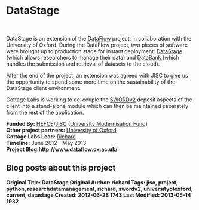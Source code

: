 # DataStage
<br>

<div class=row-fluid>

<div class=span6>
   <img class="span6 img thumbnail" title="jisc" src="http://cottagelabs.com/media/dataflow_logo.png" alt="" />
<p>DataStage is an extension of the <a href="http://cottagelabs.com/projects/dataflow" title="DataFlow">DataFlow</a> project, in collaboration with the University of Oxford.  During the DataFlow project, two pieces of software were brought up to production stage for instant deployment: <a href="http://www.dataflow.ox.ac.uk/index.php/about/about-datastage">DataStage</a> (which allows researchers to manage their data) and <a href="http://www.dataflow.ox.ac.uk/index.php/about/about-databank">DataBank</a> (which handles the submission and retrieval of datasets to the cloud).</p>

<p>After the end of the project, an extension was agreed with JISC to give us the opportunity to spend some more time on the sustainability of the DataStage client environment.</p>

<p>Cottage Labs is working to de-couple the <a href="http://cottagelabs.com/projects/sword2" title="SWORD 2.0">SWORDv2</a> deposit aspects of the client into a stand-alone module which can then be maintained separately from the rest of the application.</p>
<!--
  <h2>Reports from this project</h2>
        <div class="facetview facetview-stories" data-size="20" data-search="tags:report AND tags:datastage"></div>
        <h2>Software produced/used in this project</h2>
        <div class="facetview facetview-stories" data-size="20" data-search="tags:software AND tags:datastage"></div>
        -->
  </div>       
  <div class="span6">
        <div class="well">
        <strong>Funded By:</strong> <a href="http://www.hefce.ac.uk">HEFCE</a>/<a href="http://www.jisc.ac.uk/">JISC</a> (<a href="http://www.hefce.ac.uk/finance/fundinghe/places/">University Modernisation Fund</a>)<br>
            <strong>Other project partners:</strong> <a href="http://www.ox.ac.uk/">University of Oxford</a><br>           
            <strong>Cottage Labs Lead:</strong> <a href="/people/richard/">Richard</a><br>
            <strong>Timeline:</strong> June 2012 - May 2013<br>
            <strong>Project Blog:<a href="http://www.dataflow.ox.ac.uk/">http://www.dataflow.ox.ac.uk/</a><br>
        </div>
        <h2>Blog posts about this project</h2>
        <div class="facetview facetview-stories" data-size="20" data-search='tags:datastage AND url:"/news/*"'></div>
    </div>
    <!-- end right hand side of the page -->

</div>







Original Title: DataStage
Original Author: richard
Tags: jisc, project, python, researchdatamanagement, richard, swordv2, universityofoxford, current, datastage
Created: 2012-06-28 1743
Last Modified: 2013-05-14 1932
